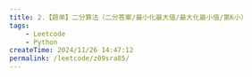 ```yaml
---
title: 2.【题单】二分算法（二分答案/最小化最大值/最大化最小值/第K小）
tags:
    - Leetcode
    - Python
createTime: 2024/11/26 14:47:12
permalink: /leetcode/z09sra85/
---
```

